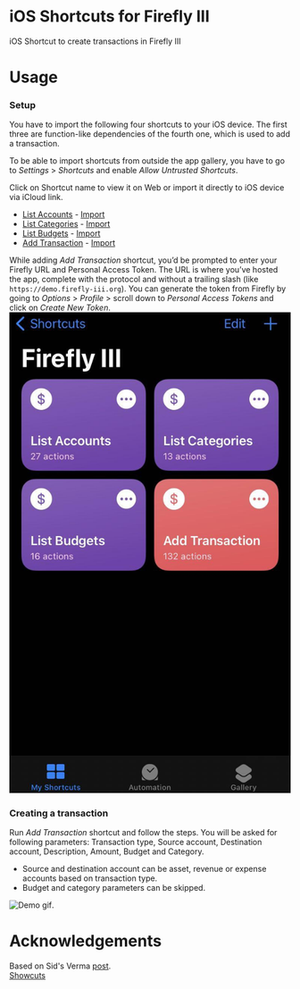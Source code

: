 # iOS Shortcuts for Firefly III
iOS Shortcut to create transactions in Firefly III
# Usage
### Setup
You have to import the following four shortcuts to your iOS device. The first three are function-like dependencies of the fourth one, which is used to add a transaction. 

To be able to import shortcuts from outside the app gallery, you have to go to _Settings_ > _Shortcuts_ and enable _Allow Untrusted Shortcuts_.

Click on Shortcut name to view it on Web or import it directly to iOS device via iCloud link.
-   [List Accounts](https://showcuts.app/share/view/fae3b077e3a1458bbd7307659c7f5260)  - [Import](https://www.icloud.com/shortcuts/fae3b077e3a1458bbd7307659c7f5260)
-   [List Categories](https://showcuts.app/share/view/842ba6e577ed415e9013e742db4d7137)  - [Import](https://www.icloud.com/shortcuts/865fbfcda1b140f78494d1f501647560)
- [List Budgets](https://showcuts.app/share/view/04898949709d4554b3c53047671ced1b)  - [Import](https://www.icloud.com/shortcuts/04898949709d4554b3c53047671ced1b)
-   [Add Transaction](https://showcuts.app/share/view/d9f7ac7208574a6dab2003a6de56e536)   - [Import](https://www.icloud.com/shortcuts/d9f7ac7208574a6dab2003a6de56e536)

While adding _Add Transaction_ shortcut, you’d be prompted to enter your Firefly URL and Personal Access Token. The URL is where you’ve hosted the app, complete with the protocol and without a trailing slash (like `https://demo.firefly-iii.org`). You can generate the token from Firefly by going to _Options_ > _Profile_ > scroll down to _Personal Access Tokens_ and click on _Create New Token_.
![Firefly III shortcuts folder](media/firefly-shortcut-folder.jpg)
### Creating a transaction
Run _Add Transaction_ shortcut and follow the steps.
You will be asked for following parameters: Transaction type, Source account, Destination account, Description, Amount, Budget and Category.
- Source and destination account can be asset, revenue or expense accounts based on transaction type.
- Budget and category parameters can be skipped.

![Demo gif](media/firefly-shortcut-demo.gif).

# Acknowledgements
Based on Sid's Verma [post](https://sidverma.io/2019/12/06/firefly-iii-ios-shortcuts/).  
[Showcuts](https://showcuts.app/)
